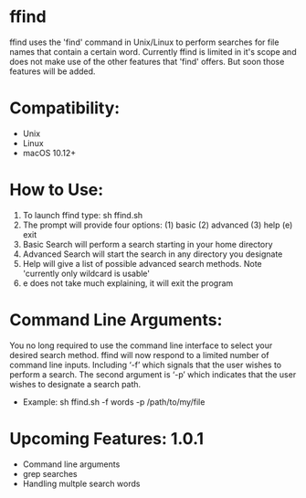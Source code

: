 # ffind
ffind uses the 'find' command in Unix/Linux to perform searches for file names that contain a certain word. Currently ffind is limited in it's scope and does not make use of the other features that 'find' offers. But soon those features will be added.

# Compatibility:
- Unix
- Linux
- macOS 10.12+

# How to Use:

1. To launch ffind type: sh ffind.sh
2. The prompt will provide four options: (1) basic (2) advanced (3) help (e) exit
3. Basic Search will perform a search starting in your home directory
4. Advanced Search will start the search in any directory you designate
5. Help will give a list of possible advanced search methods. Note 'currently only wildcard is usable'
6. e does not take much explaining, it will exit the program

# Command Line Arguments:
You no long required to use the command line interface to select your desired search method. ffind will now respond to a limited number of command line inputs. Including ‘-f’ which signals that the user wishes to perform a search. The second argument is ‘-p’ which indicates that the user wishes to designate a search path.

- Example:
sh ffind.sh -f words -p /path/to/my/file

# Upcoming Features: 1.0.1
- Command line arguments
- grep searches
- Handling multple search words
